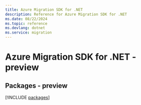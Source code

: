 ```yaml
---
title: Azure Migration SDK for .NET
description: Reference for Azure Migration SDK for .NET
ms.date: 08/22/2024
ms.topic: reference
ms.devlang: dotnet
ms.service: migration
---
```

# Azure Migration SDK for .NET - preview
## Packages - preview
[!INCLUDE [packages](migration-index.md)]